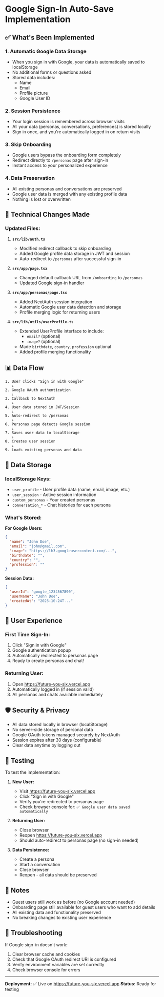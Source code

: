 # Google Sign-In Auto-Save Implementation

## ✅ What's Been Implemented

### 1. **Automatic Google Data Storage**
- When you sign in with Google, your data is automatically saved to localStorage
- No additional forms or questions asked
- Stored data includes:
  - Name
  - Email
  - Profile picture
  - Google User ID

### 2. **Session Persistence**
- Your login session is remembered across browser visits
- All your data (personas, conversations, preferences) is stored locally
- Sign in once, and you're automatically logged in on return visits

### 3. **Skip Onboarding**
- Google users bypass the onboarding form completely
- Redirect directly to `/personas` page after sign-in
- Instant access to your personalized experience

### 4. **Data Preservation**
- All existing personas and conversations are preserved
- Google user data is merged with any existing profile data
- Nothing is lost or overwritten

## 🔧 Technical Changes Made

### Updated Files:

1. **`src/lib/auth.ts`**
   - Modified redirect callback to skip onboarding
   - Added Google profile data storage in JWT and session
   - Auto-redirect to `/personas` after successful sign-in

2. **`src/app/page.tsx`**
   - Changed default callback URL from `/onboarding` to `/personas`
   - Updated Google sign-in handler

3. **`src/app/personas/page.tsx`**
   - Added NextAuth session integration
   - Automatic Google user data detection and storage
   - Profile merging logic for returning users

4. **`src/lib/utils/userProfile.ts`**
   - Extended UserProfile interface to include:
     - `email?` (optional)
     - `image?` (optional)
   - Made `birthdate`, `country`, `profession` optional
   - Added profile merging functionality

## 📊 Data Flow

```
1. User clicks "Sign in with Google"
   ↓
2. Google OAuth authentication
   ↓
3. Callback to NextAuth
   ↓
4. User data stored in JWT/Session
   ↓
5. Auto-redirect to /personas
   ↓
6. Personas page detects Google session
   ↓
7. Saves user data to localStorage
   ↓
8. Creates user session
   ↓
9. Loads existing personas and data
```

## 🔐 Data Storage

### localStorage Keys:
- `user_profile` - User profile data (name, email, image, etc.)
- `user_session` - Active session information
- `custom_personas` - Your created personas
- `conversation_*` - Chat histories for each persona

### What's Stored:

**For Google Users:**
```json
{
  "name": "John Doe",
  "email": "john@gmail.com",
  "image": "https://lh3.googleusercontent.com/...",
  "birthdate": "",
  "country": "",
  "profession": ""
}
```

**Session Data:**
```json
{
  "userId": "google_1234567890",
  "userName": "John Doe",
  "createdAt": "2025-10-24T..."
}
```

## 🚀 User Experience

### First Time Sign-In:
1. Click "Sign in with Google"
2. Google authentication popup
3. Automatically redirected to personas page
4. Ready to create personas and chat!

### Returning User:
1. Open https://future-you-six.vercel.app
2. Automatically logged in (if session valid)
3. All personas and chats available immediately

## 🛡️ Security & Privacy

- All data stored locally in browser (localStorage)
- No server-side storage of personal data
- Google OAuth tokens managed securely by NextAuth
- Session expires after 30 days (configurable)
- Clear data anytime by logging out

## 🧪 Testing

To test the implementation:

1. **New User:**
   - Visit https://future-you-six.vercel.app
   - Click "Sign in with Google"
   - Verify you're redirected to personas page
   - Check browser console for: `✅ Google user data saved automatically`

2. **Returning User:**
   - Close browser
   - Reopen https://future-you-six.vercel.app
   - Should auto-redirect to personas page (no sign-in needed)

3. **Data Persistence:**
   - Create a persona
   - Start a conversation
   - Close browser
   - Reopen - all data should be preserved

## 📝 Notes

- Guest users still work as before (no Google account needed)
- Onboarding page still available for guest users who want to add details
- All existing data and functionality preserved
- No breaking changes to existing user experience

## 🐛 Troubleshooting

If Google sign-in doesn't work:
1. Clear browser cache and cookies
2. Check that Google OAuth redirect URI is configured
3. Verify environment variables are set correctly
4. Check browser console for errors

---

**Deployment:** ✅ Live on https://future-you-six.vercel.app
**Status:** Ready for testing
